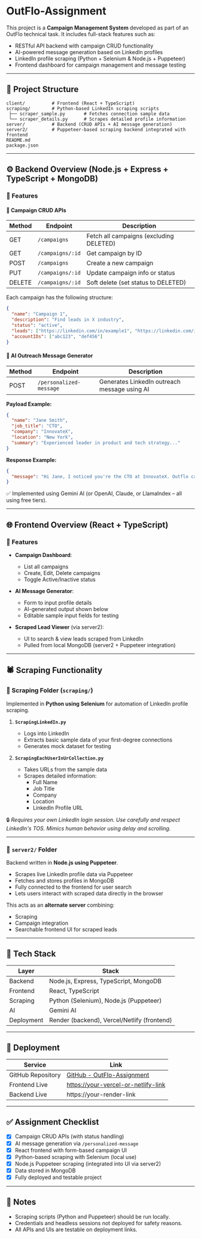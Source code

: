 
# OutFlo-Assignment

This project is a **Campaign Management System** developed as part of an OutFlo technical task. It includes full-stack features such as:
- RESTful API backend with campaign CRUD functionality
- AI-powered message generation based on LinkedIn profiles
- LinkedIn profile scraping (Python + Selenium & Node.js + Puppeteer)
- Frontend dashboard for campaign management and message testing

---

## 📁 Project Structure

```
client/          # Frontend (React + TypeScript)
scraping/        # Python-based LinkedIn scraping scripts
 ├── scraper_sample.py       # Fetches connection sample data
 └── scraper_details.py      # Scrapes detailed profile information
server/          # Backend (CRUD APIs + AI message generation)
server2/         # Puppeteer-based scraping backend integrated with frontend
README.md
package.json
```

---

## ⚙️ Backend Overview (Node.js + Express + TypeScript + MongoDB)

### 🔌 Features

#### 🔧 Campaign CRUD APIs
| Method | Endpoint            | Description                          |
|--------|---------------------|--------------------------------------|
| GET    | `/campaigns`        | Fetch all campaigns (excluding DELETED) |
| GET    | `/campaigns/:id`    | Get campaign by ID                   |
| POST   | `/campaigns`        | Create a new campaign                |
| PUT    | `/campaigns/:id`    | Update campaign info or status       |
| DELETE | `/campaigns/:id`    | Soft delete (set status to DELETED)  |

Each campaign has the following structure:
```json
{
  "name": "Campaign 1",
  "description": "Find leads in X industry",
  "status": "active",
  "leads": ["https://linkedin.com/in/example1", "https://linkedin.com/in/example2"],
  "accountIDs": ["abc123", "def456"]
}
```

#### 🤖 AI Outreach Message Generator
| Method | Endpoint                | Description                             |
|--------|-------------------------|-----------------------------------------|
| POST   | `/personalized-message` | Generates LinkedIn outreach message using AI |

**Payload Example:**
```json
{
  "name": "Jane Smith",
  "job_title": "CTO",
  "company": "InnovateX",
  "location": "New York",
  "summary": "Experienced leader in product and tech strategy..."
}
```

**Response Example:**
```json
{
  "message": "Hi Jane, I noticed you're the CTO at InnovateX. Outflo can help boost your outreach process using smart automation. Let's connect!"
}
```

✅ Implemented using Gemini AI (or OpenAI, Claude, or LlamaIndex – all using free tiers).

---

## 🌐 Frontend Overview (React + TypeScript)

### 🧩 Features

- **Campaign Dashboard**:
  - List all campaigns
  - Create, Edit, Delete campaigns
  - Toggle Active/Inactive status

- **AI Message Generator**:
  - Form to input profile details
  - AI-generated output shown below
  - Editable sample input fields for testing

- **Scraped Lead Viewer** (via server2):
  - UI to search & view leads scraped from LinkedIn
  - Pulled from local MongoDB (server2 + Puppeteer integration)

---

## 🕷️ Scraping Functionality

### 📂 Scraping Folder (`scraping/`)

Implemented in **Python using Selenium** for automation of LinkedIn profile scraping.

1. **`ScrapingLinkedIn.py`**
   - Logs into LinkedIn
   - Extracts basic sample data of your first-degree connections
   - Generates mock dataset for testing

2. **`ScrapingEachUserInUrCollection.py`**
   - Takes URLs from the sample data
   - Scrapes detailed information:
     - Full Name
     - Job Title
     - Company
     - Location
     - LinkedIn Profile URL

🔒 _Requires your own LinkedIn login session. Use carefully and respect LinkedIn's TOS. Mimics human behavior using delay and scrolling._

---

### 📂 `server2/` Folder

Backend written in **Node.js using Puppeteer**.

- Scrapes live LinkedIn profile data via Puppeteer
- Fetches and stores profiles in MongoDB
- Fully connected to the frontend for user search
- Lets users interact with scraped data directly in the browser

This acts as an **alternate server** combining:
- Scraping
- Campaign integration
- Searchable frontend UI for scraped leads

---

## 🧪 Tech Stack

| Layer       | Stack                                    |
|-------------|------------------------------------------|
| Backend     | Node.js, Express, TypeScript, MongoDB    |
| Frontend    | React, TypeScript                        |
| Scraping    | Python (Selenium), Node.js (Puppeteer)   |
| AI          | Gemini AI      |
| Deployment  | Render (backend), Vercel/Netlify (frontend) |

---

## 🚀 Deployment

| Service  | Link |
|----------|------|
| GitHub Repository | [GitHub - OutFlo-Assignment](https://github.com/Aadithyanas/OutFlo) |
| Frontend Live     | [https://your-vercel-or-netlify-link](https://out-fc7xximss-aadithyanas-projects.vercel.app/) |
| Backend Live      | https://your-render-link |

---

## ✅ Assignment Checklist

- [x] Campaign CRUD APIs (with status handling)
- [x] AI message generation via `/personalized-message`
- [x] React frontend with form-based campaign UI
- [x] Python-based scraping with Selenium (local use)
- [x] Node.js Puppeteer scraping (integrated into UI via server2)
- [x] Data stored in MongoDB
- [x] Fully deployed and testable project

---


## 📝 Notes

- Scraping scripts (Python and Puppeteer) should be run locally.
- Credentials and headless sessions not deployed for safety reasons.
- All APIs and UIs are testable on deployment links.


